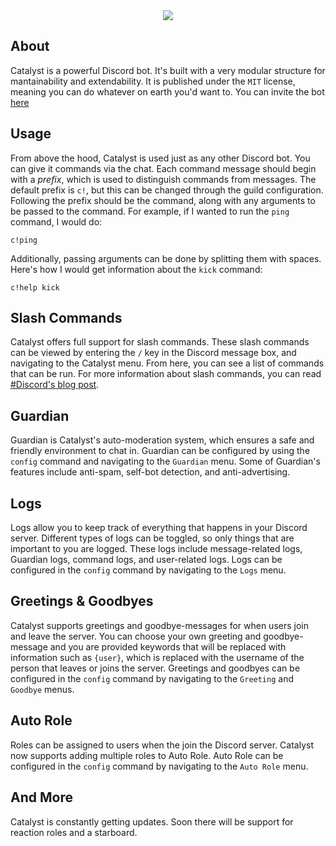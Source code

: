 
<div align="center">
<img src="https://cdn.discordapp.com/avatars/679060088002052118/ef61b0dcdbfb530accbedd5b343da8e5.png?size=256">
</div>

## About
Catalyst is a powerful Discord bot. It's built with a very modular structure for mantainability and extendability. It is published under the `MIT` license, meaning you can do whatever on earth you'd want to. You can invite the bot [here](https://discord.com/oauth2/authorize?&client_id=679060088002052118&scope=bot%20applications.commands&permissions=2134207679)

## Usage
From above the hood, Catalyst is used just as any other Discord bot. You can give it commands via the chat. Each command message should begin with a *prefix*, which is used to distinguish commands from messages. The default prefix is `c!`, but this can be changed through the guild configuration. Following the prefix should be the command, along with any arguments to be passed to the command. For example, if I wanted to run the `ping` command, I would do:
```
c!ping
```
Additionally, passing arguments can be done by splitting them with spaces. Here's how I would get information about the `kick` command:
```
c!help kick
```

## Slash Commands
Catalyst offers full support for slash commands. These slash commands can be viewed by entering the `/` key in the Discord message box, and navigating to the Catalyst menu. From here, you can see a list of commands that can be run. For more information about slash commands, you can read [#Discord's blog post](https://blog.discord.com/slash-commands-are-here-8db0a385d9e6).

## Guardian
Guardian is Catalyst's auto-moderation system, which ensures a safe and friendly environment to chat in. Guardian can be configured by using the `config` command and navigating to the `Guardian` menu. Some of Guardian's features include anti-spam, self-bot detection, and anti-advertising.

## Logs
Logs allow you to keep track of everything that happens in your Discord server. Different types of logs can be toggled, so only things that are important to you are logged. These logs include message-related logs, Guardian logs, command logs, and user-related logs. Logs can be configured in the `config` command by navigating to the `Logs` menu.

## Greetings & Goodbyes
Catalyst supports greetings and goodbye-messages for when users join and leave the server. You can choose your own greeting and goodbye-message and you are provided keywords that will be replaced with information such as `{user}`, which is replaced with the username of the person that leaves or joins the server. Greetings and goodbyes can be configured in the `config` command by navigating to the `Greeting` and `Goodbye` menus.

## Auto Role
Roles can be assigned to users when the join the Discord server. Catalyst now supports adding multiple roles to Auto Role. Auto Role can be configured in the `config` command by navigating to the `Auto Role` menu.

## And More
Catalyst is constantly getting updates. Soon there will be support for reaction roles and a starboard.